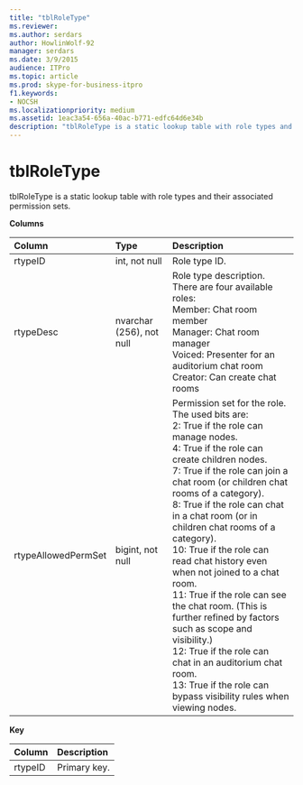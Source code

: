 ```yaml
---
title: "tblRoleType"
ms.reviewer: 
ms.author: serdars
author: HowlinWolf-92
manager: serdars
ms.date: 3/9/2015
audience: ITPro
ms.topic: article
ms.prod: skype-for-business-itpro
f1.keywords:
- NOCSH
ms.localizationpriority: medium
ms.assetid: 1eac3a54-656a-40ac-b771-edfc64d6e34b
description: "tblRoleType is a static lookup table with role types and their associated permission sets."
---
```


# tblRoleType
 
tblRoleType is a static lookup table with role types and their associated permission sets.
  
**Columns**

|**Column**|**Type**|**Description**|
|:-----|:-----|:-----|
|rtypeID  <br/> |int, not null  <br/> |Role type ID.  <br/> |
|rtypeDesc  <br/> |nvarchar (256), not null  <br/> | Role type description. There are four available roles: <br/>  Member: Chat room member <br/>  Manager: Chat room manager <br/>  Voiced: Presenter for an auditorium chat room <br/>  Creator: Can create chat rooms <br/> |
|rtypeAllowedPermSet  <br/> |bigint, not null  <br/> | Permission set for the role. The used bits are: <br/>  2: True if the role can manage nodes. <br/>  4: True if the role can create children nodes. <br/>  7: True if the role can join a chat room (or children chat rooms of a category). <br/>  8: True if the role can chat in a chat room (or in children chat rooms of a category). <br/>  10: True if the role can read chat history even when not joined to a chat room. <br/>  11: True if the role can see the chat room. (This is further refined by factors such as scope and visibility.) <br/>  12: True if the role can chat in an auditorium chat room. <br/>  13: True if the role can bypass visibility rules when viewing nodes. <br/> |
   
**Key**

|**Column**|**Description**|
|:-----|:-----|
|rtypeID  <br/> |Primary key.  <br/> |
   

